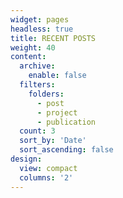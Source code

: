```yaml
---
widget: pages
headless: true
title: RECENT POSTS
weight: 40
content:
  archive:
    enable: false
  filters:
    folders:
      - post
      - project
      - publication
  count: 3
  sort_by: 'Date'
  sort_ascending: false
design:
  view: compact
  columns: '2'
---
```

